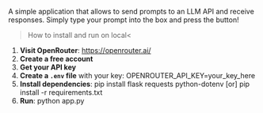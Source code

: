 A simple application that allows to send prompts to an LLM API and receive responses.
Simply type your prompt into the box and press the button!

>How to install and run on local<
1. **Visit OpenRouter**: https://openrouter.ai/
2. **Create a free account**
3. **Get your API key** 
4. **Create a `.env` file** with your key:
    OPENROUTER_API_KEY=your_key_here
5. **Install dependencies**:
    pip install flask requests python-dotenv
    [or]
    pip install -r requirements.txt
6. **Run**:
    python app.py
